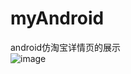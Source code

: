 # myAndroid
android仿淘宝详情页的展示<br>
![image](https://github.com/gwl026596/myAndroid/app/src/main/res/mipmap-xxhdpi/demo.gif)

